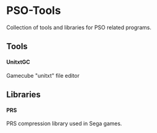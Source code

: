 # PSO-Tools
Collection of tools and libraries for PSO related programs.

## Tools
#### UnitxtGC
Gamecube "unitxt" file editor

## Libraries 
#### PRS
PRS compression library used in Sega games.  
